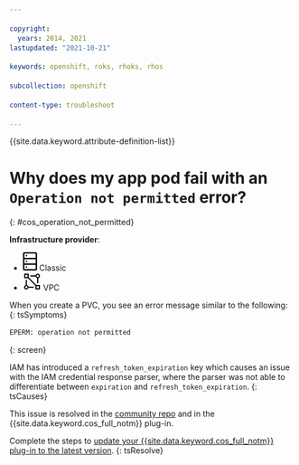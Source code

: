```yaml
---

copyright: 
  years: 2014, 2021
lastupdated: "2021-10-21"

keywords: openshift, roks, rhoks, rhos

subcollection: openshift

content-type: troubleshoot

---
```



{{site.data.keyword.attribute-definition-list}}


# Why does my app pod fail with an `Operation not permitted` error?
{: #cos_operation_not_permitted}

**Infrastructure provider**:
* ![Classic infrastructure provider icon.](images/icon-classic-2.svg) Classic
* ![VPC infrastructure provider icon.](images/icon-vpc-2.svg) VPC


When you create a PVC, you see an error message similar to the following:
{: tsSymptoms}

```sh
EPERM: operation not permitted
```
{: screen}


IAM has introduced a `refresh_token_expiration` key which causes an issue with the IAM credential response parser, where the parser was not able to differentiate between `expiration` and `refresh_token_expiration`.
{: tsCauses}

This issue is resolved in the [community repo](https://github.com/s3fs-fuse/s3fs-fuse/pull/1421) and in the {{site.data.keyword.cos_full_notm}} plug-in.


Complete the steps to [update your {{site.data.keyword.cos_full_notm}} plug-in to the latest version](/docs/openshift?topic=openshift-object_storage#update_cos_plugin).
{: tsResolve}






